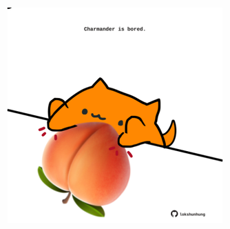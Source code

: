 <!-- built at 22/03/2021, 13:09:11 UTC -->
<p align="center">
  <img width="500" height="500" src="./ReadmeImage.svg">
</p>
